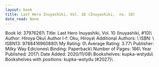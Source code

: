 ```yaml
---
layout: book
title: Last Hero Inuyashiki, Vol. 10 (Inuyashiki,  no. 10)
date_read: None
---
```


Book Id: 37976261\ 
Title: Last Hero Inuyashiki, Vol. 10 (Inuyashiki, #10)\ 
Author: Hiroya Oku\ 
Author l-f: Oku, Hiroya\ 
Additional Authors: \ 
ISBN: \ 
ISBN13: 9788416960880\ 
My Rating: 0\ 
Average Rating: 3.77\ 
Publisher: Milky Way Ediciones\ 
Binding: Paperback\ 
Number of Pages: 186\ 
Year Published: 2017\ 
Date Added: 2020/11/08\ 
Bookshelves: kupka-wstydu\ 
Bookshelves with positions: kupka-wstydu (#2027)\ 

